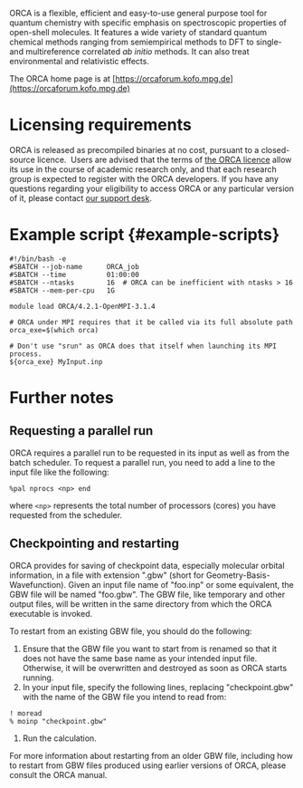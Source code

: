 ORCA is a flexible, efficient and easy-to-use general purpose tool for
quantum chemistry with specific emphasis on spectroscopic properties of
open-shell molecules. It features a wide variety of standard quantum
chemical methods ranging from semiempirical methods to DFT to single-
and multireference correlated *ab initio* methods. It can also treat
environmental and relativistic effects.

The ORCA home page is
at [https://orcaforum.kofo.mpg.de](https://orcaforum.kofo.mpg.de)

Licensing requirements
======================

ORCA is released as precompiled binaries at no cost, pursuant to a
closed-source licence.  Users are advised that the terms of [the ORCA
licence](https://orcaforum.kofo.mpg.de/app.php/dlext/?view=detail&df_id=41)
allow its use in the course of academic research only, and that each
research group is expected to register with the ORCA developers. If you
have any questions regarding your eligibility to access ORCA or any
particular version of it, please contact [our support
desk](mailto:support@nesi.org.nz).

Example script {#example-scripts}
==============

    #!/bin/bash -e
    #SBATCH --job-name      ORCA_job
    #SBATCH --time          01:00:00
    #SBATCH --ntasks        16  # ORCA can be inefficient with ntasks > 16
    #SBATCH --mem-per-cpu   1G

    module load ORCA/4.2.1-OpenMPI-3.1.4

    # ORCA under MPI requires that it be called via its full absolute path
    orca_exe=$(which orca)

    # Don't use "srun" as ORCA does that itself when launching its MPI process.
    ${orca_exe} MyInput.inp

Further notes
=============

Requesting a parallel run
-------------------------

ORCA requires a parallel run to be requested in its input as well as
from the batch scheduler. To request a parallel run, you need to add a
line to the input file like the following:

    %pal nprocs <np> end

where `<np>` represents the total number of processors (cores) you have
requested from the scheduler.

Checkpointing and restarting
----------------------------

ORCA provides for saving of checkpoint data, especially molecular
orbital information, in a file with extension \".gbw\" (short for
Geometry-Basis-Wavefunction). Given an input file name of \"foo.inp\" or
some equivalent, the GBW file will be named \"foo.gbw\". The GBW file,
like temporary and other output files, will be written in the same
directory from which the ORCA executable is invoked.

To restart from an existing GBW file, you should do the following:

1.  Ensure that the GBW file you want to start from is renamed so that
    it does not have the same base name as your intended input file.
    Otherwise, it will be overwritten and destroyed as soon as ORCA
    starts running.
2.  In your input file, specify the following lines, replacing
    \"checkpoint.gbw\" with the name of the GBW file you intend to read
    from:

<!-- -->

    ! moread
    % moinp "checkpoint.gbw"

1.  Run the calculation.

For more information about restarting from an older GBW file, including
how to restart from GBW files produced using earlier versions of ORCA,
please consult the ORCA manual.
